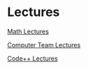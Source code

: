 # Lectures

[Math Lectures](https://shoesareme.github.io/projects/lectures/math/)

[Computer Team Lectures](https://shoesareme.github.io/projects/lectures/computerteam/)

[Code++ Lectures](https://shoesareme.github.io/projects/lectures/codeplusplus/)